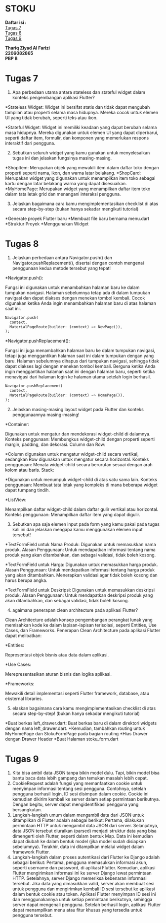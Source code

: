 # **STOKU**

**Daftar isi :**<br/>
[Tugas 7](#tugas-7)<br/>
[Tugas 8](#tugas-8)<br/>
[Tugas 9](#tugas-9)<br/>


**Thariq Ziyad Al Farizi**<br/>
**2206082865**<br/>
**PBP B**<br/>

# **Tugas 7**

1. Apa perbedaan utama antara stateless dan stateful widget dalam konteks pengembangan aplikasi Flutter?

*Stateless Widget: Widget ini bersifat statis dan tidak dapat mengubah tampilan atau properti selama masa hidupnya. Mereka cocok untuk elemen UI yang tidak berubah, seperti teks atau ikon.

*Stateful Widget: Widget ini memiliki keadaan yang dapat berubah selama masa hidupnya. Mereka digunakan untuk elemen UI yang dapat diperbarui, seperti daftar item, formulir, dan komponen yang memerlukan respons interaktif dari pengguna.


2. Sebutkan seluruh widget yang kamu gunakan untuk menyelesaikan tugas ini dan jelaskan fungsinya masing-masing.

*ShopItem: Merupakan objek yang mewakili item dalam daftar toko dengan properti seperti nama, ikon, dan warna latar belakang.
*ShopCard: Merupakan widget yang digunakan untuk menampilkan item toko sebagai kartu dengan latar belakang warna yang dapat disesuaikan.
*MyHomePage: Merupakan widget yang menampilkan daftar item toko dalam tata letak grid dan menangani interaksi pengguna.


3. Jelaskan bagaimana cara kamu mengimplementasikan checklist di atas secara step-by-step (bukan hanya sekadar mengikuti tutorial)

*Generate proyek Flutter baru 
*Membuat file baru bernama menu.dart
*Struktur Proyek
*Menggunakan Widget

# **Tugas 8**

1. Jelaskan perbedaan antara Navigator.push() dan Navigator.pushReplacement(), disertai dengan contoh mengenai penggunaan kedua metode tersebut yang tepat!

*Navigator.push():

Fungsi ini digunakan untuk menambahkan halaman baru ke dalam tumpukan navigasi.
Halaman sebelumnya tetap ada di dalam tumpukan navigasi dan dapat diakses dengan menekan tombol kembali.
Cocok digunakan ketika Anda ingin menambahkan halaman baru di atas halaman saat ini.

```dart
Navigator.push(
  context,
  MaterialPageRoute(builder: (context) => NewPage()),
);
```
*Navigator.pushReplacement():

Fungsi ini juga menambahkan halaman baru ke dalam tumpukan navigasi, tetapi juga menggantikan halaman saat ini dalam tumpukan dengan yang baru.
Halaman sebelumnya dihapus dari tumpukan navigasi, sehingga tidak dapat diakses lagi dengan menekan tombol kembali.
Berguna ketika Anda ingin menggantikan halaman saat ini dengan halaman baru, seperti ketika menavigasi dari halaman login ke halaman utama setelah login berhasil.

```dart
Navigator.pushReplacement(
  context,
  MaterialPageRoute(builder: (context) => HomePage()),
);

```

2. Jelaskan masing-masing layout widget pada Flutter dan konteks penggunaannya masing-masing!

*Container:

Digunakan untuk mengatur dan mendekorasi widget-child di dalamnya.
Konteks penggunaan: Membungkus widget-child dengan properti seperti margin, padding, dan dekorasi.
Column dan Row:

*Column digunakan untuk mengatur widget-child secara vertikal, sedangkan Row digunakan untuk mengatur secara horizontal.
Konteks penggunaan: Menata widget-child secara berurutan sesuai dengan arah kolom atau baris.
Stack:

*Digunakan untuk menumpuk widget-child di atas satu sama lain.
Konteks penggunaan: Membuat tata letak yang kompleks di mana beberapa widget dapat tumpang tindih.

*ListView:

Menampilkan daftar widget-child dalam daftar gulir vertikal atau horizontal.
Konteks penggunaan: Menampilkan daftar item yang dapat digulir.

3. Sebutkan apa saja elemen input pada form yang kamu pakai pada tugas kali ini dan jelaskan mengapa kamu menggunakan elemen input tersebut!

*TextFormField untuk Nama Produk: Digunakan untuk memasukkan nama produk. Alasan Penggunaan: Untuk mendapatkan informasi tentang nama produk yang akan ditambahkan, dan sebagai validasi, tidak boleh kosong.

*TextFormField untuk Harga: Digunakan untuk memasukkan harga produk. Alasan Penggunaan: Untuk mendapatkan informasi tentang harga produk yang akan ditambahkan. Menerapkan validasi agar tidak boleh kosong dan harus berupa angka.

*TextFormField untuk Deskripsi: Digunakan untuk memasukkan deskripsi produk. Alasan Penggunaan: Untuk mendapatkan deskripsi produk yang akan ditambahkan, dan sebagai validasi, tidak boleh kosong.

4. agaimana penerapan clean architecture pada aplikasi Flutter?

Clean Architecture adalah konsep pengembangan perangkat lunak yang memisahkan kode ke dalam lapisan-lapisan terisolasi, seperti Entities, Use Cases, dan Frameworks. Penerapan Clean Architecture pada aplikasi Flutter dapat melibatkan:

*Entities:

Representasi objek bisnis atau data dalam aplikasi.

*Use Cases:

Merepresentasikan aturan bisnis dan logika aplikasi.

*Frameworks:

Mewakili detail implementasi seperti Flutter framework, database, atau eksternal libraries.

5. elaskan bagaimana cara kamu mengimplementasikan checklist di atas secara step-by-step! (bukan hanya sekadar mengikuti tutorial)

*Buat berkas left_drawer.dart: Buat berkas baru di dalam direktori widgets dengan nama left_drawer.dart.
*Kemudian, tambahkan routing untuk MyHomePage dan StokuFormPage pada bagian routing
*Hias Drawer dengan Drawer Header
*Buat Halaman stoku_form.dart

# **Tugas 9**

1. Kita bisa ambil data JSON tanpa bikin model dulu. Tapi, bikin model bisa bantu baca data lebih gampang dan temukan masalah lebih cepat.
2. CookieRequest adalah fungsi yang memanfaatkan cookie untuk menyimpan informasi tentang sesi pengguna. Contohnya, setelah pengguna berhasil login, ID sesi disimpan dalam cookie. Cookie ini kemudian dikirim kembali ke server dalam setiap permintaan berikutnya. Dengan begitu, server dapat mengidentifikasi pengguna yang bersangkutan.
3. Langkah-langkah umum dalam mengambil data dari JSON untuk ditampilkan di Flutter adalah sebagai berikut: Pertama, dilakukan permintaan HTTP untuk mengambil data JSON dari server. Selanjutnya, data JSON tersebut diuraikan (parsed) menjadi struktur data yang bisa dimengerti oleh Flutter, seperti dalam bentuk Map. Data ini kemudian dapat diubah ke dalam bentuk model (jika model sudah disiapkan sebelumnya). Terakhir, data ini ditampilkan melalui widget dalam framework Flutter.
4. Langkah-langkah dalam proses autentikasi dari Flutter ke Django adalah sebagai berikut: Pertama, pengguna memasukkan informasi akun, seperti username dan password, di aplikasi Flutter. Kemudian, aplikasi Flutter mengirimkan informasi ini ke server Django lewat permintaan HTTP. Setelahnya, server Django memeriksa kebenaran informasi tersebut. Jika data yang dimasukkan valid, server akan membuat sesi untuk pengguna dan mengirimkan kembali ID sesi tersebut ke aplikasi dalam bentuk cookie atau token. Aplikasi Flutter menyimpan ID sesi ini dan menggunakannya untuk setiap permintaan berikutnya, sehingga server dapat mengenali pengguna. Setelah berhasil login, aplikasi Flutter dapat menampilkan menu atau fitur khusus yang tersedia untuk pengguna tersebut.
